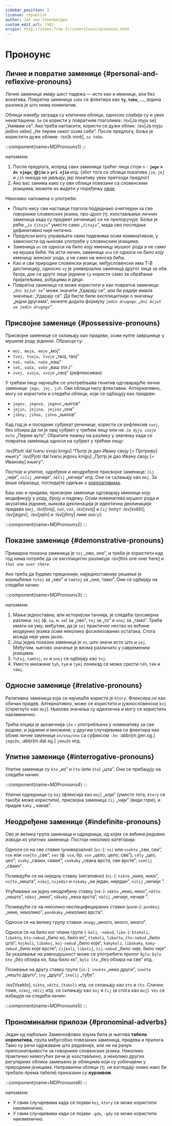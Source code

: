 ```yaml
---
sidebar_position: 3
license: republish
author: Jan van Steenbergen
custom_edit_url: /501
origin: http://steen.free.fr/interslavic/pronouns.html
---
```


# Проноунс

## Личне и повратне заменице \{#personal-and-reflexive-pronouns}

Личне заменице имају шест падежа — исто као и именице, али без вокатива. Повратна заменица `sebe` се флектира као **`ty`, `tebe`, ...**, једина разлика је што нема номинатив.

Облици између заграда су клитични облици, односно слабији су и увек ненаглашени. `Se` се користи у повратним глаголима: :isv[Ja myju se] „Умивам се”. Ако треба нагласити, користи се дужи облик: :isv[Ja myju jedino sebe] „Не перем никог осим себе“. После предлога, боље је користити дуже облике: :isv[k mně], _`za tebe`_.

:::component{name=MDPronouns1}
:::

напомене:

1. После предлога, испред свих заменица трећег лица стоји `n-`: **`jego` > `do njego`**; **@`jim` > `pri njim`** итд. (због тога се облици локатива _`jim`_, _`jej`_ и _`jih`_ никада не јављају, јер локативу увек претходи предлог)
2. Ако вас занима како су ови облици повезани са словенским језицима, можете их видети у поређењу [овде][1].

Неколико напомена о употреби:

- Пошто нису сви наставци глагола подједнако очигледни за све говорнике словенских језика, про-дроп (тј. изостављање личних заменица када су предмет реченице) се не препоручује. Боље је рећи _„`ja čitaju`”_ уместо само _„`čitaju`”_, мада ово последње дефинитивно није нетачно.
- Предлози могу управљати свим падежима осим номинативом, у зависности од њихове употребе у словенским језицима.
- Заменица `on` се односи на било коју именицу мушког рода а не само на мушка бића. На исти начин, заменица `ona` се односи на било коју именицу женског рода, а не само на женска бића.
- Као и сви природни словенски језици, међусловенски има Т-В дистинкцију, односно `vy` је универзална заменица другог лица за оба броја, док се друго лице једнине `ty` користи само за обраћање пријатељима, рођацима и деци.
- Повратна заменица се може користити и као повратна заменица: _„`Oni bijut se`”_ може значити „Ударају се”, али би радије имала значење: „Ударају се”. Да бисте били експлицитнији о значењу „једни другима“, можете додати формулу `jedin drugogo`: _„`Oni bijut se jedin drugogo`”_.

## Присвојне заменице \{#possessive-pronouns}

Присвојне заменице се склањају као придеви, осим нулте завршнице у мушком роду једнине. Обрасци су:

- `moj, moja, moje` „мој”
- `tvoj, tvoja, tvoje` „твој, твој”
- `naš, naša, naše` „наш”
- `vaš, vaša, vaše` „ваш (пл.)”
- `svoj, svoja, svoje` „свој” (рефлексиван)

У трећем лицу најчешће се употребљава генитив одговарајуће личне заменице: `jego, jej, jih`. Ови облици нису флективни. Алтернативно, могу се користити и следећи облици, који се одбацују као придеви:

- `jegov, jegova, jegovo` „његов”
- `jejin, jejina, jejino` „она”
- `jihny, jihna, jihno` „њихов”

Кад год је и поседник субјекат реченице, користи се рефлексив `svoj`, без обзира да ли је овај субјект у трећем лицу или не: _`Ja myju svoje avto`_ „Перем ауто”. Обратите пажњу на разлику у значењу када се повратна заменица односи на субјект у трећем лицу:

:isv[Pjotr dal Ivanu svoju knigu] "Пјотр је дао Ивану своју \[= Пјотрову] књигу"
:isv[Pjotr dal Ivanu jegovu knigu] „Пјотр је дао Ивану своју \[= Иванову] књигу“.

Постоје и упитне, одређене и неодређене присвојне заменице: `čij` „чији”, `ničij` „ничији”, `něčij` „нечији” итд. Оне се склањају као `moj`. За више образаца, погледајте одељак о [корелативима][2].

Баш као и придеви, присвојне заменице одговарају именици коју модификују у роду, броју и падежу. Осим номинатива мушког рода и акузатива једнине, њихова деклинација је идентична деклинацији придева (_`moj`_, :isv[tvoj], _`naš`_, _`vaš`_, :isv[svoj] и _`čij`_ попут :isv[svěži]; :isv[jegov], :isv[jejin] и :isv[jihny] лике _`dobry`_):

:::component{name=MDPronouns2}
:::

## Показне заменице \{#demonstrative-pronouns}

Примарна показна заменица је `toj` „ово, оно”, и треба је користити кад год нема потребе да се експлицитно разликује :isv[this one over here] и _`that one over there`_.

Ако треба да будемо прецизнији, најједноставније решење је коришћење `tutoj` за „ово” и `tamtoj` за „оно, тамо”. Они се одбијају на следећи начин:

:::component{name=MDPronouns3}
:::

напомене:

1. Мање једноставна, али историјски тачнија, је следећа тросмерна разлика: `sej` (ф. `sa`, н. `se`) за „ово”, `toj` за „то” и `onoj` за „тамо“. Треба имати на уму, међутим, да је `sej` практично нестао из већине модерних језика осим неколико фосилизованих остатака. Стога можда није увек јасно.
2. Још једна показна заменица је `ov`, што значи исто што и `sej`. Међутим, његово значење је веома различито у савременим језицима.
3. `Tutoj`, `tamtoj`, `ov` и `onoj` се одбијају као `toj`.
4. Уместо множине `tyh`, `tym` и `tymi` понекад се може срести `těh`, `těm` и `těmi`.

## Односне заменице \{#relative-pronouns}

Релативна заменица која се најчешће користи је `ktory`. Флексира се као обичан придев. Алтернативно, може се користити и јужнословенски `koj` (спрегнуто као `moj`). Њихова значења су идентична и могу се користити наизменично.

Трећа опција је архаичнија `iže` – употребљена у номинативу за све родове, и једнине и множине; у другим случајевима се флектира као облик личне заменице `on/ona/ono` са суфиксом `-že`: :abbr[m.gen.sg.] `jegože`, :abbr[m.dat.sg.] `jemuže` итд.

## Упитне заменице \{#interrogative-pronouns}

Упитне заменице су `kto` „ко” и `čto` (или `što`) „шта”. Они се пребацују на следећи начин:

:::component{name=MDPronouns4}
:::

Упитни одредници су `koj` (флексија као `moj`) „који” (уместо тога, `ktory` се такође може користити), присвојна заменица `čij` „чији” (види горе), и придев `kaky` „ какав".

## Неодређене заменице \{#indefinite-pronouns}

Ово је велика група заменица и одредница, од којих се већина редовно изводи из упитних заменица. Постоји неколико категорија:

Односи се на све ставке (универзалне) (`vs-`): `vsi` или `vsekto` „сви, сви”, `vse` или `vsečto` „све”; `ves` (ф. `vsa`, бр. `vse` „цело, цело; све”); `cěly` „цео, цео”; `vsaky` „сваки, сваки”; `vsekaky` „свака врста, све врсте”; `vsečij` „свако”.

Позивајући се на ниједну ставку (негативно) (`ni-`): `nikto` „нико, нико”, `ničto` „ништа”, `nikoj`, `nijedin` и `nikaky` „ни један, ниједан”, `ničij` „ничији ”.

Упућивање на једну неодређену ставку (`ně-`): `někto` „неко, неко”, `něčto` „нешто”, `někoj` „неко”, `někaky` „нека врста”, `něčij` „нечије, нечије ”.

Позивајући се на неколико неспецифицираних ставки (`poně–`): `poněkoj` „неке, неколико”, `poněkaky` „неколико врста”.

Односи се на велику групу ставки: `mnogy` „много, много, много“.

Односи се на било ког члана групе (`-koli`, `-nebud`, `libo-`): `ktokoli`, `libokto`, `kto-nebud` „било ко, било ко”, `čtokoli`, `libočto`, `čto-nebud` „било шта”; `kojkoli`, `libokoj`, `koj-nebud` „било које“, `kakykoli`, `libokaky`, `kaky-nebud` „било које врсте“; `čijkoli`, `libočij`, `čij-nebud` „било чије, било чије“. За указивање на равнодушност може се употребити прилог `bylo`: `bylo kto` „без обзира ко, баш било ко”, `bylo čto` „без обзира на све” итд.

Позивање на другу ставку групе (`in-`): `inokto` „неко други”, `inočto` „нешто друго”, `iny` „друго”, `inočij` „туђе”.

:isv[Vsekto], `nikto`, `něčto`, `čtokoli` итд. се склањају као `kto` и `čto`. Слично томе, `nikoj`, `něčij` итд. се склањају као `koj` и `čij` (и стога као `moj`). `Ves` се избацује на следећи начин:

:::component{name=MDPronouns5}
:::

## Прономинални прилози \{#pronominal-adverbs}

Један од најбољих Заменхофових изума била је његова **табела корелатива**, група међусобно повезаних заменица, придева и прилога. Тамо су речи одржаване што редовније, али не на рачун препознатљивости за говорнике словенских језика. Неколико практично немогућих речи је изостављено, а неколико других регуларних облика замењено је облицима који су уобичајени у природним језицима. Неправилни облици (тј. не изгледају онако како би требало према табели) приказани су _**курзивом**_.

:::component{name=MDPronouns6}
:::

напомене:

- У свим случајевима када се појави `koj`, `ktory` се може користити наизменично.
- У свим случајевима када се појави `-gda`, `-gdy` се може користити наизменично.

[1]: http://steen.free.fr/interslavic/slavic_pronouns.html
[2]: #pronominal_adverbs
